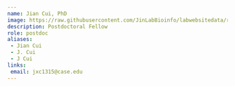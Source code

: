 ```yaml
---
name: Jian Cui, PhD
image: https://raw.githubusercontent.com/JinLabBioinfo/labwebsitedata/refs/heads/main/image_members/jian-cui.jpeg
description: Postdoctoral Fellow
role: postdoc
aliases:
 - Jian Cui
 - J. Cui
 - J Cui
links:
 email: jxc1315@case.edu
---
```

